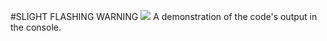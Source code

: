 #SLIGHT FLASHING WARNING 
![](https://github.com/TeMyls/Miscellaneous-/blob/main/Random%20Walker/randomwalker.gif)
A demonstration of the code's output in the console.
